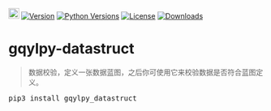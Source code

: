 [<img alt="LOGO" src="http://www.gqylpy.com/static/img/favicon.ico" height="21" width="21"/>](http://www.gqylpy.com)
[![Version](https://img.shields.io/pypi/v/gqylpy_datastruct)](https://pypi.org/project/gqylpy_datastruct/)
[![Python Versions](https://img.shields.io/pypi/pyversions/gqylpy_datastruct)](https://pypi.org/project/gqylpy_datastruct)
[![License](https://img.shields.io/pypi/l/gqylpy_datastruct)](https://github.com/gqylpy/gqylpy-datastruct/blob/master/LICENSE)
[![Downloads](https://pepy.tech/badge/gqylpy_datastruct/month)](https://pepy.tech/project/gqylpy_datastruct)

# gqylpy-datastruct

> 数据校验，定义一张数据蓝图，之后你可使用它来校验数据是否符合蓝图定义。

<kbd>pip3 install gqylpy_datastruct</kbd>
